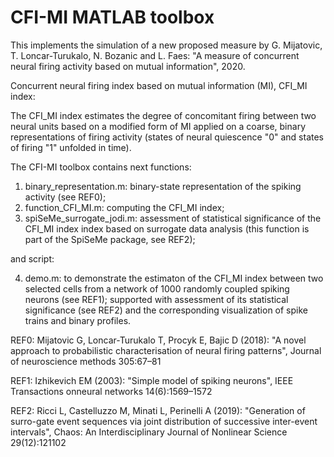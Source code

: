 # CFI-MI MATLAB toolbox

This implements the simulation of a new proposed measure by G. Mijatovic, T. Loncar-Turukalo, N. Bozanic and L. Faes: 
"A measure of concurrent neural firing activity based on mutual information", 2020.

Concurrent neural firing index based on mutual information (MI), CFI_MI index:

The CFI_MI index estimates the degree of concomitant firing between two neural units based on a modified form of MI 
applied on a coarse, binary representations of firing activity (states of neural quiescence "0" and states of firing "1" unfolded in time).

The CFI-MI toolbox contains next functions:

1. binary_representation.m: binary-state representation of the spiking activity (see REF0);
2. function_CFI_MI.m: computing the CFI_MI index;
3. spiSeMe_surrogate_jodi.m: assessment of statistical significance of the CFI_MI index index based on surrogate data analysis (this function is part of the SpiSeMe package, see REF2);

and script:

4. demo.m: to demonstrate the estimaton of the CFI_MI index between two selected cells from a network of 1000 randomly coupled spiking neurons (see REF1); supported with assessment of its statistical significance (see REF2) and the corresponding visualization of spike trains and binary profiles.

REF0: Mijatovic G, Loncar-Turukalo T, Procyk E, Bajic D (2018): "A novel approach to probabilistic characterisation of neural firing patterns", Journal of neuroscience methods 305:67–81

REF1: Izhikevich EM (2003): "Simple model of spiking neurons", IEEE Transactions onneural networks 14(6):1569–1572

REF2: Ricci L, Castelluzzo M, Minati L, Perinelli A  (2019): "Generation  of  surro-gate event sequences via joint distribution of successive inter-event intervals", Chaos: An Interdisciplinary Journal of Nonlinear Science 29(12):121102

